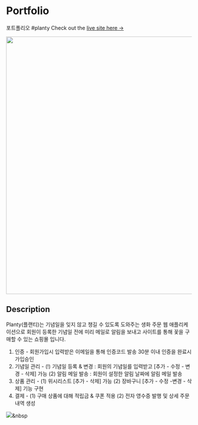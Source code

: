# Portfolio
포트폴리오 #planty
Check out the [live site here →](http://wwww.naver.com)

<img src="https://user-images.githubusercontent.com/52145267/111436651-9196bb80-8745-11eb-9008-827f61216ce9.gif"  width="700"/>

## Description

Planty(플랜티)는 기념일을 잊지 않고 챙길 수 있도록 도와주는 생화 주문 웹 애플리케이션으로 회원이 등록한 기념일 전에 미리 메일로 알림을 보내고 사이트를 통해 꽃을 구매할 수 있는 
쇼핑몰 입니다. 

1. 인증 - 회원가입시 입력받은 이메일을 통해 인증코드 발송 30분 이내 인증을 완료시 가입승인 
2. 기념일 관리 - (!) 기념일 등록 & 변경 : 회원의 기념일를 입력받고 [추가 - 수정 - 변경 - 삭제] 가능 (2) 알림 메일 발송 : 회원이 설정한 알림 날짜에 알림 메일 발송 
3. 상품 관리 - (1) 위시리스트 [추가 - 삭제] 가능 (2) 장바구니 [추가 - 수정 -변경 - 삭제] 기능 구현
4. 결제 - (1) 구매 상품에 대해 적립금 & 쿠폰 적용  (2) 전자 영수증 발행 및 상세 주문 내역 생성  


<img src="https://img.shields.io/badge/Python-3766AB?style=flat-square&logo=Python&logoColor=white"/></a>&nbsp 
